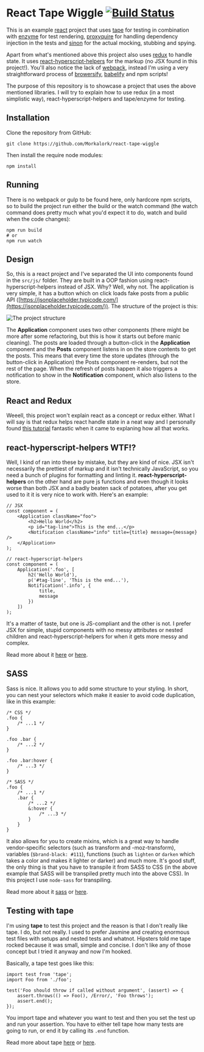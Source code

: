 # React Tape Wiggle [![Build Status](https://travis-ci.org/Morkalork/react-tape-wiggle.svg?branch=master)](https://travis-ci.org/Morkalork/react-tape-wiggle)

This is an example [react](https://facebook.github.io/react/) project that uses [tape](https://github.com/substack/tape) for testing in combination with [enzyme](https://github.com/airbnb/enzyme) for test rendering, [proxyquire](https://github.com/thlorenz/proxyquire) for handling dependency injection in the tests and [sinon](http://sinonjs.org/) for the actual mocking, stubbing and spying.

Apart from what's mentioned above this project also uses [redux](https://github.com/reactjs/react-redux) to handle state. It uses [react-hyperscript-helpers](https://github.com/jador/react-hyperscript-helpers) for the markup (no JSX found in this project!). You'll also notice the lack of [webpack](https://webpack.github.io/), instead I'm using a very straightforward process of [browersify](http://browserify.org/), [babelify](https://github.com/babel/babelify) and npm scripts!

The purpose of this repository is to showcase a project that uses the above mentioned libraries. I will try to explain how to use redux (in a most simplistic way), react-hyperscript-helpers and tape/enzyme for testing.

## Installation

Clone the repository from GitHub:

```
git clone https://github.com/Morkalork/react-tape-wiggle
```

Then install the require node modules:
```
npm install
```

## Running

There is no webpack or gulp to be found here, only hardcore npm scripts, so to build the project run either the build or the watch command (the watch command does pretty much what you'd expect it to do, watch and build when the code changes):

```
npm run build
# or
npm run watch
```

## Design

So, this is a react project and I've separated the UI into components found in the `src/js/` folder. They are built in a OOP fashion using react-hyperscript-helpers instead of JSX. Why? Well, why not.
The application is very simple, it has a button which on click loads fake posts from a public API ([https://jsonplaceholder.typicode.com/](https://jsonplaceholder.typicode.com/)). The structure of the project is this:

![The project structure](project-assets/design.png)

The **Application** component uses two other components (there might be more after some refactoring, but this is how it starts out before manic cleaning). The posts are loaded through a button-click in the **Application** component and the **Posts** component listens in on the store contents to get the posts.
This means that every time the store updates (through the button-click in Application) the Posts component re-renders, but not the rest of the page. When the refresh of posts happen it also triggers a notification to show in the **Notification** component, which also listens to the store.

## React and Redux

Weeell, this project won't explain react as a concept or redux either. What I will say is that redux helps react handle state in a neat way and I personally found [this tutorial](https://css-tricks.com/learning-react-redux/) fantastic when it came to explaning how all that works.

## react-hyperscript-helpers WTF!?

Well, I kind of ran into these by mistake, but they are kind of nice. JSX isn't necessarily the prettiest of markup and it isn't technically JavaScript, so you need a bunch of plugins for formatting and linting it. **react-hyperscript-helpers** on the other hand are pure js functions and even though it looks worse than both JSX and a badly beaten sack of potatoes, after you get used to it it is very nice to work with. Here's an example:

```
// JSX
const component = (
    <Application className="foo">
        <h2>Hello World</h2>
        <p id="tag-line">This is the end...</p>
        <Notification className="info" title={title} message={message} />
    </Application>
);

// react-hyperscript-helpers
const component = (
    Application('.foo', [
        h2('Hello World'),
        p('#tag-line', 'This is the end...'),
        Notification('.info', {
            title,
            message
        })
    ])
);
```

It's a matter of taste, but one is JS-compliant and the other is not. I prefer JSX for simple, stupid components with no messy attributes or nested children and react-hyperscript-helpers for when it gets more messy and complex.

Read more about it [here](https://github.com/Jador/react-hyperscript-helpers) or [here](https://www.reddit.com/r/reactjs/comments/5jonxn/why_is_hyperscript_rarely_used_being_less_noisy/).

## SASS

Sass is nice. It allows you to add some structure to your styling. In short, you can nest your selectors which make it easier to avoid code duplication, like in this example:

```
/* CSS */
.foo {
    /* ...1 */
}

.foo .bar {
    /* ...2 */
}

.foo .bar:hover {
    /* ...3 */
}

/* SASS */
.foo {
    /* ...1 */
    .bar {
        /* ...2 */
        &:hover {
            /* ...3 */
        }
    }
}
```

It also allows for you to create mixins, which is a great way to handle vendor-specific selectors (such as transform and -moz-transform), variables (`$brand-black: #111`), functions (such as `lighten` or `darken` which takes a color and makes it lighter or darker) and much more. It's good stuff, the only thing is that you have to transpile it from SASS to CSS (in the above example that SASS will be transpiled pretty much into the above CSS).
In this project I use `node-sass` for transpiling.

Read more about it [sass](http://sass-lang.com/) or [here](https://scotch.io/tutorials/getting-started-with-sass).

## Testing with tape

I'm using **tape** to test this project and the reason is that I don't really like tape. I do, but not really. I used to prefer Jasmine and creating enormous test files with setups and nested tests and whatnot. Hipsters told me tape rocked because it was small, simple and concise. I don't like any of those concept but I tried it anyway and now I'm hooked.

Basically, a tape test goes like this:

```
import test from 'tape';
import Foo from './foo';

test('Foo should throw if called without argument', (assert) => {
    assert.throws(() => Foo(), /Error/, 'Foo throws');
    assert.end();
});
```

You import tape and whatever you want to test and then you set the test up and run your assertion. You have to either tell tape how many tests are going to run, or end it by calling its `.end` function.

Read more about tape [here](https://github.com/substack/tape) or [here](https://medium.com/javascript-scene/why-i-use-tape-instead-of-mocha-so-should-you-6aa105d8eaf4#.vp494mlpn).